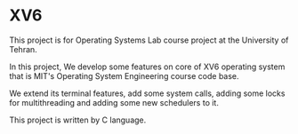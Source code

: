 # XV6

This project is for Operating Systems Lab course project at the University of Tehran.

In this project, We develop some features on core of XV6 operating system that is MIT's Operating System Engineering course code base.

We extend its terminal features, add some system calls, adding some locks for multithreading and adding some new schedulers to it.

This project is written by C language.
